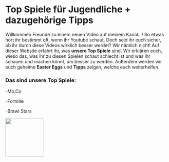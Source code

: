 <h1>Top Spiele für Jugendliche + dazugehörige Tipps</h1>
<p>
Willkommen Freunde zu einem neuen Video auf meinem Kanal...!
So etwas hört ihr bestimmt oft, wenn ihr Youtube schaut. Doch seid ihr euch sicher, ob ihr durch diese Videos wirklich besser werdet? Wir nämlich nicht!
Auf dieser Website erfahrt ihr, was <b>unsere Top Spiele</b> sind. Wir erklären euch, wieso das, was ihr zu diesen Spielen schaut schlecht ist und was ihr schauen und machen könnt, um besser zu werden. 
Außerdem werden wir euch geheime <b>Easter Eggs</b> und <b>Tipps</b> zeigen, welche euch weiterhelfen. 
</p>
<h3>Das sind unsere Top Spiele:</h3>
<p>
-Mo.Co
  
-Fortnite

-Brawl Stars
</p>
<img src="[https://images.mobi.gg/uploads/2025/03/10543/conversions/mo-co-icon-thumb.webp](https://images.mobi.gg/uploads/2025/03/10543/conversions/mo-co-icon-thumb.webp)" height="120">
